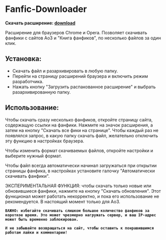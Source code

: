 # Fanfic-Downloader

**Скачать расширение: [download](https://github.com/anareaty/Fanfic-Downloader/archive/master.zip)**

Расширение для браузеров Chrome и Opera. Позволяет скачивать фанфики с сайтов Ao3 и "Книга фанфиков", по несколько файлов за один клик.

## Установка:
- Скачать файл и разархивировать в любую папку.
- Перейти на страницу расширений браузера и включить режим разработчика.
- Нажать кнопку "Загрузить распакованное расширение" и выбрать разархивированную папку.

## Использование:

Чтобы скачать сразу несколько фанфиков, откройте страницу сайта, содержащую ссылки на фанфики. Нажмите на значок расширения, а затем на кнопку "Скачать все фики на странице". Чтобы каждый раз не появлялся запрос, в какую папку скачать файл, желательно отключить эту функцию в настройках браузера.

Чтобы изменить формат скачиваемых файлов, откройте настройки и выберите нужный формат.

Чтобы файл всегда автоматически начинал загружаться при открытии страницы фанфика, в настройках установите галочку "Автоматически скачивать фанфики".

ЭКСПЕРИМЕНТАЛЬНАЯ ФУНКЦИЯ: чтобы скачать только новые или обновившиеся фанфики, нажмите на кнопку "Скачать обновления". Этот функционал может работать некорректно, и пока его использование не рекомендуется. В настоящий момент только для Ao3.

**```ВАЖНО: избегайте скачивать слишком большое количество фанфиков за короткое время. Это может чрезмерно нагружать сервер, и ваш IP-адрес может быть временно заблокирован.```**

**```И не забывайте возвращаться на сайт, чтобы оставить к понравившимся работам лайки и комментарии!```**

